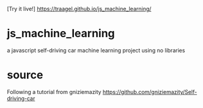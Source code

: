 [Try it live!] https://traagel.github.io/js_machine_learning/

# js_machine_learning
a javascript self-driving car machine learning project using no libraries

# source
Following a tutorial from gniziemazity
https://github.com/gniziemazity/Self-driving-car
